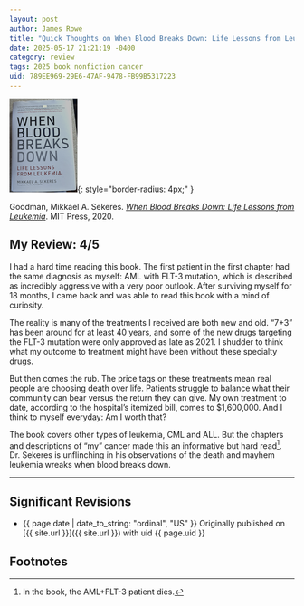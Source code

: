 ```yaml
---
layout: post
author: James Rowe
title: "Quick Thoughts on When Blood Breaks Down: Life Lessons from Leukemia"
date: 2025-05-17 21:21:19 -0400
category: review
tags: 2025 book nonfiction cancer
uid: 789EE969-29E6-47AF-9478-FB99B5317223
---
```


![When Blood Breaks Down book cover](/assets/posts-images/book-covers/when-blood-breaks-down.png){: style="border-radius: 4px;" }

Goodman, Mikkael A. Sekeres. [*When Blood Breaks Down: Life Lessons from Leukemia*](https://www.goodreads.com/book/show/51777400-when-blood-breaks-down). MIT Press, 2020.

## My Review: 4/5

I had a hard time reading this book. The first patient in the first chapter had the same diagnosis as myself: AML with FLT-3 mutation, which is described as incredibly aggressive with a very poor outlook. After surviving myself for 18 months, I came back and was able to read this book with a mind of curiosity.

The reality is many of the treatments I received are both new and old. “7+3” has been around for at least 40 years, and some of the new drugs targeting the FLT-3 mutation were only approved as late as 2021. I shudder to think what my outcome to treatment might have been without these specialty drugs.

But then comes the rub. The price tags on these treatments mean real people are choosing death over life. Patients struggle to balance what their community can bear versus the return they can give. My own treatment to date, according to the hospital’s itemized bill, comes to $1,600,000. And I think to myself everyday: Am I worth that?

The book covers other types of leukemia, CML and ALL. But the chapters and descriptions of “my” cancer made this an informative but hard read[^death]. Dr. Sekeres is unflinching in his observations of the death and mayhem leukemia wreaks when blood breaks down. 

---

## Significant Revisions

- {{ page.date | date_to_string: "ordinal", "US" }} Originally published on [{{ site.url }}]({{ site.url }}) with uid {{ page.uid }} 

## Footnotes

[^death]: In the book, the AML+FLT-3 patient dies.